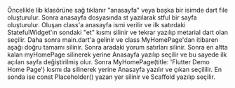 Öncelikle lib klasörüne sağ tıklanır "anasayfa" veya başka bir isimde dart file oluşturulur. Sonra anasayfa dosyasında st yazılarak stful bir sayfa oluşturulur. Oluşan class'a anasayfa ismi verilir ve ilk satırdaki StatefulWidget'ın sondaki "et" kısmı silinir ve tekrar yazılıp metarial dart olan seçilir. 
Daha sonra main.dart'a gelinir ve class MyHomePage'dan itibaren aşağı doğru tamamı silinir. Sonra aradaki yorum satırları silinir. Sonra en altta kalan myHomePage silinerek yerine Anasayfa yazılıp seçilir ve bu sayede ilk açılan sayfa değiştirilmiş olur. Sonra MyHomePage(title: 'Flutter Demo Home Page') kısmı da silinerek yerine Anasayfa yazılır ve çıkan seçililir. En sonda ise const Placeholder() yazan yer silinir ve Scaffold yazılıp seçilir.
